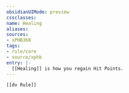 ```yaml
---
obsidianUIMode: preview
cssclasses:
name: Healing
aliases:
sources:
- xPHB368
tags:
- rule/core
- source/xphb
entry: |-
  [[Healing]] is how you regain Hit Points.
---
```


```meta-bind-embed
[[dv Rule]]
```
